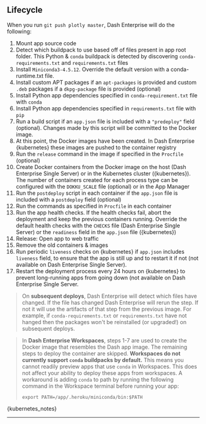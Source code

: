 ## Lifecycle

When you run `git push plotly master`, Dash Enterprise will do the following:

1. Mount app source code
2. Detect which buildpack to use based off of files present in app root folder. 
   This Python & `conda` buildpack is detected by discovering `conda-requirements.txt` and `requirements.txt` files
3. Install `Miniconda3-4.5.12`. Override the default version with a conda-runtime.txt file.
4. Install custom APT packages if an `apt-packages` is provided and custom `.deb` packages if a `dkpg-package` file is provided (optional)
5. Install Python app dependencies specified in `conda-requirement.txt` file with `conda`
6. Install Python app dependencies specified in `requirements.txt` file with `pip`
7. Run a build script if an `app.json` file is included with a `"predeploy"` 
   field (optional). Changes made by this script will be committed to the Docker 
   image.
8. At this point, the Docker images have been created. In Dash Enterprise {kubernetes}
   these images are pushed to the container registry
9. Run the `release` command in the image if specified in the `Procfile` (optional)
10. Create Docker containers from the Docker image on the host (Dash Enterprise 
    Single Server) or in the Kubernetes cluster ({kubernetes}).
    The number of containers created for each process type can be configured with 
    the `DOKKU_SCALE` file (optional) or in the App Manager
11. Run the `postdeploy` script in each container if the `app.json` file is included with a `postdeploy` field (optional)
12. Run the commands as specified in `Procfile` in each container
13. Run the app health checks. If the health checks fail, abort the deployment and 
    keep the previous containers running. Override the default health checks with 
    the `CHECKS` file (Dash Enterprise Single Server) or the `readiness` field in 
    the `app.json` file ({kubernetes})
14. Release: Open app to web traffic
15. Remove the old containers & images
16. Run periodic `liveness` checks on {kubernetes} if `app.json` includes `liveness` field, to ensure that 
the app is still up and to restart it if not (not available on Dash Enterprise 
Single Server).
17. Restart the deployment process every 24 hours on {kubernetes} to prevent long-running apps from going down (not available on Dash Enterprise Single Server.


> On **subsequent deploys**, Dash Enterprise will detect which files have changed. If the file has
> changed Dash Enterprise will rerun the step. If not it will use the artifacts of that step from the previous image.
> For example, if `conda-requirements.txt` or `requirements.txt` have not
> hanged then the packages won't be reinstalled (or upgraded!) on subsequent deploys.


> In **Dash Enterprise Workspaces**, steps 1-7 are used to create the Docker image that 
> resembles the Dash app image.  The remaining steps to deploy the container are skipped.
> **Workspaces do not currently support `conda` buildpacks by default.** This means you cannot readily preview apps that use
> `conda` in Workspaces. This does not affect your ability to deploy these apps from workspaces.  A workaround is adding `conda` to path by running the following command in the Workspace terminal before running your app:
>
> ```
> export PATH=/app/.heroku/miniconda/bin:$PATH
> ```

{kubernetes_notes}

---

